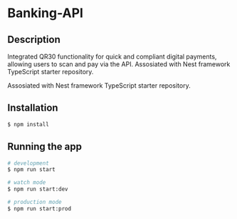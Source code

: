 # Banking-API

## Description

Integrated QR30 functionality for quick and compliant digital payments, allowing users to scan and pay via the API. Assosiated with Nest framework TypeScript starter repository.

Assosiated with Nest framework TypeScript starter repository.

## Installation

```bash
$ npm install
```

## Running the app

```bash
# development
$ npm run start

# watch mode
$ npm run start:dev

# production mode
$ npm run start:prod
```
